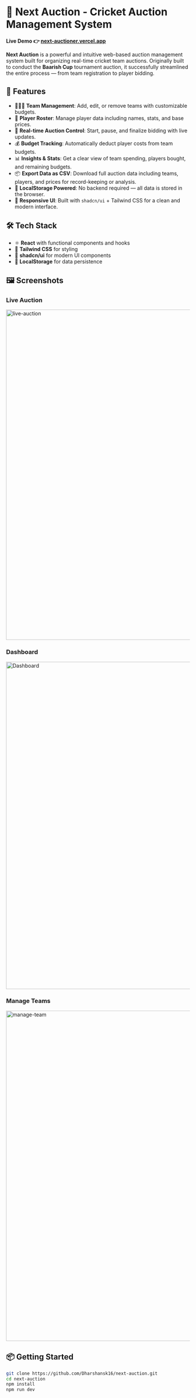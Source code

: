 # 🏏 Next Auction - Cricket Auction Management System

**Live Demo 👉 [next-auctioner.vercel.app](https://next-auctioner.vercel.app)**

**Next Auction** is a powerful and intuitive web-based auction management system built for organizing real-time cricket team auctions. Originally built to conduct the **Baarish Cup** tournament auction, it successfully streamlined the entire process — from team registration to player bidding.

## 🚀 Features

- 🧑‍🤝‍🧑 **Team Management**: Add, edit, or remove teams with customizable budgets.
- 👕 **Player Roster**: Manage player data including names, stats, and base prices.
- 🔨 **Real-time Auction Control**: Start, pause, and finalize bidding with live updates.
- 💰 **Budget Tracking**: Automatically deduct player costs from team budgets.
- 📊 **Insights & Stats**: Get a clear view of team spending, players bought, and remaining budgets.
- 📦 **Export Data as CSV**: Download full auction data including teams, players, and prices for record-keeping or analysis.
- 💾 **LocalStorage Powered**: No backend required — all data is stored in the browser.
- 💅 **Responsive UI**: Built with `shadcn/ui` + Tailwind CSS for a clean and modern interface.

## 🛠 Tech Stack

- ⚛️ **React** with functional components and hooks
- 💨 **Tailwind CSS** for styling
- 🧩 **shadcn/ui** for modern UI components
- 🧠 **LocalStorage** for data persistence

## 🖼️ Screenshots

### Live Auction

<img width="1897" height="903" alt="live-auction" src="https://github.com/user-attachments/assets/4970022f-995d-4505-bff0-562f16274d91" />

### Dashboard

<img width="1896" height="895" alt="Dashboard" src="https://github.com/user-attachments/assets/60460c62-e7d6-47c5-9c1c-c999e207aee7" />

### Manage Teams

<img width="1881" height="903" alt="manage-team" src="https://github.com/user-attachments/assets/c8b9826a-7736-4e76-907d-69db1ea52020" />

## 📦 Getting Started

```bash
git clone https://github.com/Dharshansk16/next-auction.git
cd next-auction
npm install
npm run dev
```
